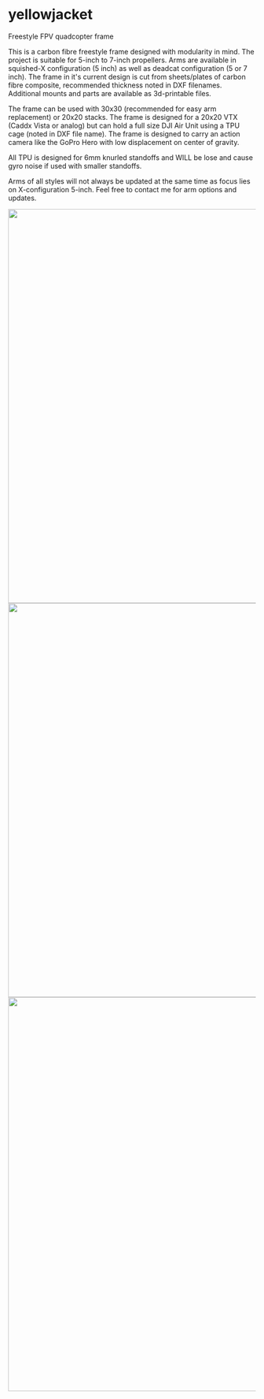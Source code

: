 # yellowjacket
Freestyle FPV quadcopter frame


This is a carbon fibre freestyle frame designed with modularity in mind.
The project is suitable for 5-inch to 7-inch propellers. Arms are available in squished-X configuration (5 inch) as well as deadcat configuration (5 or 7 inch).
The frame in it's current design is cut from sheets/plates of carbon fibre composite, recommended thickness noted in DXF filenames. Additional mounts and parts are available as 3d-printable files.

The frame can be used with 30x30 (recommended for easy arm replacement) or 20x20 stacks. The frame is designed for a 20x20 VTX (Caddx Vista or analog) but can hold a full size DJI Air Unit using a TPU cage (noted in DXF file name).
The frame is designed to carry an action camera like the GoPro Hero with low displacement on center of gravity.

All TPU is designed for 6mm knurled standoffs and WILL be lose and cause gyro noise if used with smaller standoffs.

Arms of all styles will not always be updated at the same time as focus lies on X-configuration 5-inch. Feel free to contact me for arm options and updates.

<img src="https://user-images.githubusercontent.com/99285425/174451184-1975f8fa-2328-480d-959a-7dfbd81e49d5.png" width="800">
<img src="https://user-images.githubusercontent.com/99285425/159500625-e32a9b99-42d8-48a5-8d36-c26d485d3e4b.jpg" width="800">
<img src="https://user-images.githubusercontent.com/99285425/153059531-b61a5082-2a75-4a8f-8b60-670032074fdb.png" width="800">


